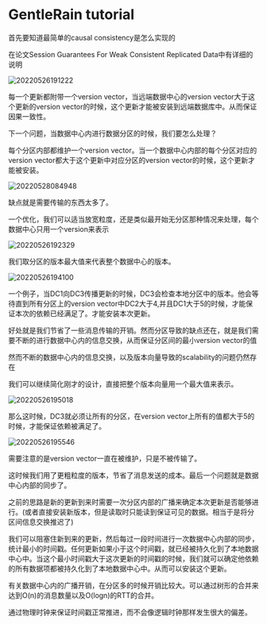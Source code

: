 # GentleRain tutorial

首先要知道最简单的causal consistency是怎么实现的

在论文Session Guarantees For Weak Consistent Replicated Data中有详细的说明

![20220526191222](https://picsheep.oss-cn-beijing.aliyuncs.com/pic/20220526191222.png)

每一个更新都附带一个version vector，当远端数据中心的version vector大于这个更新的version vector的时候，这个更新才能被安装到远端数据库中。从而保证因果一致性。

下一个问题，当数据中心内进行数据分区的时候，我们要怎么处理？

每个分区内部都维护一个version vector。当一个数据中心内部的每个分区对应的version vector都大于这个更新中对应分区的version vector的时候，这个更新才能被安装。

![20220528084948](https://picsheep.oss-cn-beijing.aliyuncs.com/pic/20220528084948.png)

缺点就是需要传输的东西太多了。

一个优化，我们可以适当放宽粒度，还是类似最开始无分区那种情况来处理，每个数据中心只用一个version来表示

![20220526192329](https://picsheep.oss-cn-beijing.aliyuncs.com/pic/20220526192329.png)

我们取分区的版本最大值来代表整个数据中心的版本。

![20220526194100](https://picsheep.oss-cn-beijing.aliyuncs.com/pic/20220526194100.png)

一个例子，当DC1向DC3传播更新的时候，DC3会检查本地分区中的版本。他会等待直到所有分区上的version vector中DC2大于4,并且DC1大于5的时候，才能保证本次的依赖已经满足了。才能安装本次更新。

好处就是我们节省了一些消息传输的开销。然而分区导致的缺点还在，就是我们需要不断的进行数据中心内的信息交换，从而保证分区间的最小version vector的值

然而不断的数据中心内的信息交换，以及版本向量导致的scalability的问题仍然存在

我们可以继续简化刚才的设计，直接把整个版本向量用一个最大值来表示。

![20220526195018](https://picsheep.oss-cn-beijing.aliyuncs.com/pic/20220526195018.png)

那么这时候，DC3就必须让所有的分区，在version vector上所有的值都大于5的时候，才能保证依赖被满足了。

![20220526195546](https://picsheep.oss-cn-beijing.aliyuncs.com/pic/20220526195546.png)

需要注意的是version vector一直在被维护，只是不被传输了。

这时候我们用了更粗粒度的版本，节省了消息发送的成本。最后一个问题就是数据中心内部的同步了。

之前的思路是新的更新到来时需要一次分区内部的广播来确定本次更新是否能够进行。(或者直接安装新版本，但是读取时只能读到保证可见的数据。相当于是将分区间信息交换推迟了)

我们可以阻塞住新到来的更新，然后每过一段时间进行一次数据中心内部的同步，统计最小的时间戳。任何更新如果小于这个时间戳，就已经被持久化到了本地数据中心中。当这个最小时间戳大于这次更新的时间戳的时候，我们就可以确定他依赖的所有数据项都被持久化到了本地数据中心中。从而可以安装这个更新。

有关数据中心内的广播开销，在分区多的时候开销比较大。可以通过树形的合并来达到O(n)的消息数量以及O(logn)的RTT的合并。

通过物理时钟来保证时间戳正常推进，而不会像逻辑时钟那样发生很大的偏差。